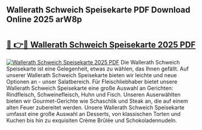 ## Wallerath Schweich Speisekarte PDF Download Online 2025 arW8p

# <h2><a href="http://gc9n3sn.nevu.top/?p=Wallerath+Schweich+Speisekarte">🔗 👉🔴 Wallerath Schweich Speisekarte 2025 PDF</a></h2>

[![Wallerath Schweich Speisekarte 2025 PDF](https://i.imgur.com/dBaPXMq.png)](http://gc9n3sn.nevu.top/?p=Wallerath+Schweich+Speisekarte)
Die Wallerath Schweich Speisekarte ist eine Gelegenheit, etwas zu wählen, das Ihnen gefällt. Auf unserer Wallerath Schweich Speisekarte bieten wir leichte und neue Optionen an - unser Salatbereich. Für Fleischliebhaber bietet unsere Wallerath Schweich Speisekarte eine große Auswahl an Gerichten: Rindfleisch, Schweinefleisch, Huhn und Fisch. Unseren Auserwählten bieten wir Gourmet-Gerichte wie Schaschlik und Steak an, die auf einem alten Feuer zubereitet werden. Unsere Wallerath Schweich Speisekarte umfasst eine große Auswahl an Desserts, von klassischen Torten und Kuchen bis hin zu exquisiten Crème Brûlée und Schokoladennudeln.
